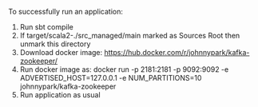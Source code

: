 To successfully run an application:

1. Run sbt compile
2. If target/scala2-./src_managed/main marked as Sources Root then unmark this directory
3. Download docker image: https://hub.docker.com/r/johnnypark/kafka-zookeeper/
4. Run docker image as: docker run -p 2181:2181 -p 9092:9092 -e ADVERTISED_HOST=127.0.0.1  -e NUM_PARTITIONS=10 johnnypark/kafka-zookeeper
5. Run application as usual
